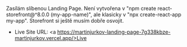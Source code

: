 Zasílám slíbenou Landing Page. Není vytvořena v "npm create react-storefront@^8.0.0 (my-app-name)", ale klasicky v "npx create-react-app my-app".
Storefront si ještě musím dobře osvojit.

- Live Site URL: <a https://martinjurkov-landing-page-7g338kbze-martinjurkov.vercel.app/>Live</a>
